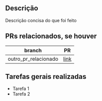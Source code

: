 ## Descrição

Descrição concisa do que foi feito

## PRs relacionados, se houver

 branch               | PR       
----------------------|----------
 outro_pr_relacionado | [link]() 

## Tarefas gerais realizadas

* Tarefa 1
* Tarefa 2
